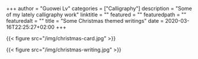 +++
author = "Guowei Lv"
categories = ["Calligraphy"]
description = "Some of my lately calligraphy work"
linktitle = ""
featured = ""
featuredpath = ""
featuredalt = ""
title = "Some Christmas themed writings"
date = 2020-03-16T22:25:27+02:00
+++

{{< figure src="/img/christmas-card.jpg" >}}

{{< figure src="/img/christmas-writing.jpg" >}}
